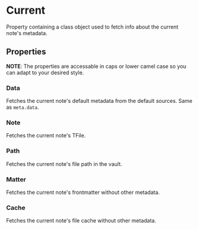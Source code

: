 # Current
Property containing a class object used to fetch info about the current note's metadata.
## Properties
**NOTE**: The properties are accessable in caps or lower camel case so you can adapt to your desired style.
### Data
Fetches the current note's default metadata from the default sources. Same as `meta.data`.
### Note
Fetches the current note's TFile.
### Path
Fetches the current note's file path in the vault.
### Matter
Fetches the current note's frontmatter without other metadata.
### Cache
Fetches the current note's file cache without other metadata.